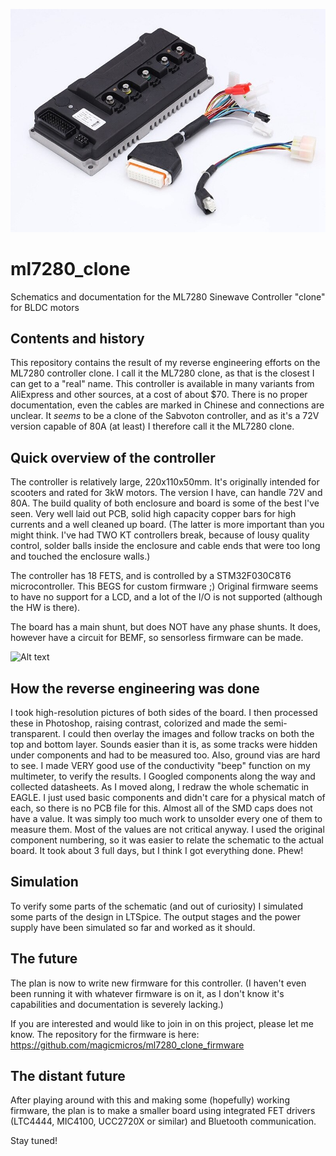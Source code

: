 ![Alt text](/images/ML7280_clone.jpg?raw=true)

# ml7280_clone
Schematics and documentation for the ML7280 Sinewave Controller "clone" for BLDC motors

## Contents and history
This repository contains the result of my reverse engineering efforts on the ML7280 controller clone.
I call it the ML7280 clone, as that is the closest I can get to a "real" name.
This controller is available in many variants from AliExpress and other sources, at a cost of about $70.
There is no proper documentation, even the cables are marked in Chinese and connections are unclear.
It _seems_ to be a clone of the Sabvoton controller, and as it's a 72V version capable of 80A (at least) I therefore call it the ML7280 clone.

## Quick overview of the controller
The controller is relatively large, 220x110x50mm.
It's originally intended for scooters and rated for 3kW motors.
The version I have, can handle 72V and 80A.
The build quality of both enclosure and board is some of the best I've seen.
Very well laid out PCB, solid high capacity copper bars for high currents and a well cleaned up board. (The latter is more important than you might think. I've had TWO KT controllers break, because of lousy quality control, solder balls inside the enclosure and cable ends that were too long and touched the enclosure walls.)

The controller has 18 FETS, and is controlled by a STM32F030C8T6 microcontroller. This BEGS for custom firmware ;)
Original firmware seems to have no support for a LCD, and a lot of the I/O is not supported (although the HW is there).

The board has a main shunt, but does NOT have any phase shunts.
It does, however have a circuit for BEMF, so sensorless firmware can be made.


![Alt text](/images/track_details/semi-transparent_rev_eng.png?raw=true)
## How the reverse engineering was done
I took high-resolution pictures of both sides of the board.
I then processed these in Photoshop, raising contrast, colorized and made the semi-transparent.
I could then overlay the images and follow tracks on both the top and bottom layer.
Sounds easier than it is, as some tracks were hidden under components and had to be measured too.
Also, ground vias are hard to see.
I made VERY good use of the conductivity "beep" function on my multimeter, to verify the results.
I Googled components along the way and collected datasheets.
As I moved along, I redraw the whole schematic in EAGLE. I just used basic components and didn't care for a physical match of each, so there is no PCB file for this.
Almost all of the SMD caps does not have a value. It was simply too much work to unsolder every one of them to measure them. Most of the values are not critical anyway.
I used the original component numbering, so it was easier to relate the schematic to the actual board.
It took about 3 full days, but I think I got everything done. Phew!


## Simulation
To verify some parts of the schematic (and out of curiosity) I simulated some parts of the design in LTSpice.
The output stages and the power supply have been simulated so far and worked as it should.

## The future
The plan is now to write new firmware for this controller. (I haven't even been running it with whatever firmware is on it, as I don't know it's capabilities and documentation is severely lacking.)

If you are interested and would like to join in on this project, please let me know.
The repository for the firmware is here: https://github.com/magicmicros/ml7280_clone_firmware



## The distant future
After playing around with this and making some (hopefully) working firmware, the plan is to make a smaller board using integrated FET drivers (LTC4444, MIC4100, UCC2720X or similar) and Bluetooth communication.


Stay tuned!
